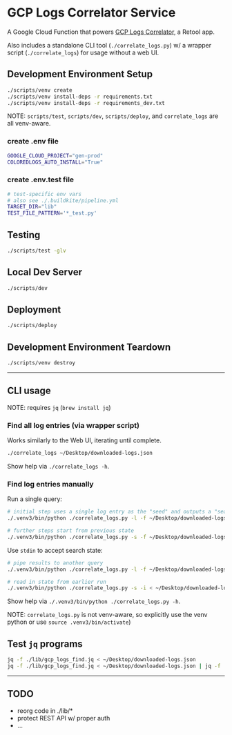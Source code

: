 # GCP Logs Correlator Service

A Google Cloud Function that powers [GCP Logs Correlator](https://apartmenttherapy.retool.com/apps/6c843eda-66c3-11ed-bb5d-b33e22b89336/GCP%20Logs%20Correlator), a Retool app.

Also includes a standalone CLI tool (`./correlate_logs.py`) w/ a wrapper script
(`./correlate_logs`) for usage without a web UI.

## Development Environment Setup

```sh
./scripts/venv create
./scripts/venv install-deps -r requirements.txt
./scripts/venv install-deps -r requirements_dev.txt
```

NOTE: `scripts/test`, `scripts/dev`, `scripts/deploy`, and `correlate_logs` are all venv-aware.

### create .env file

```sh
GOOGLE_CLOUD_PROJECT="gen-prod"
COLOREDLOGS_AUTO_INSTALL="True"
```

### create .env.test file

```sh
# test-specific env vars
# also see ./.buildkite/pipeline.yml
TARGET_DIR="lib"
TEST_FILE_PATTERN='*_test.py'
```

## Testing

```sh
./scripts/test -glv
```

## Local Dev Server

```sh
./scripts/dev
```

## Deployment

```sh
./scripts/deploy
```

## Development Environment Teardown

```sh
./scripts/venv destroy
```

---

## CLI usage

NOTE: requires `jq` (`brew install jq`)

### Find all log entries (via wrapper script)

Works similarly to the Web UI, iterating until complete.

```sh
./correlate_logs ~/Desktop/downloaded-logs.json
```

Show help via `./correlate_logs -h`.

### Find log entries manually

Run a single query:

```sh
# initial step uses a single log entry as the "seed" and outputs a "search state"
./.venv3/bin/python ./correlate_logs.py -l -f ~/Desktop/downloaded-logs.json > ~/Desktop/downloaded-logs.step1.json

# further steps start from previous state
./.venv3/bin/python ./correlate_logs.py -s -f ~/Desktop/downloaded-logs.step1.json > ~/Desktop/downloaded-logs.step2.json
```

Use `stdin` to accept search state:

```sh
# pipe results to another query
./.venv3/bin/python ./correlate_logs.py -l -f ~/Desktop/downloaded-logs.json | ./.venv3/bin/python ./correlate_logs.py -s -i

# read in state from earlier run
./.venv3/bin/python ./correlate_logs.py -s -i < ~/Desktop/downloaded-logs.step1.json
```

Show help via `./.venv3/bin/python ./correlate_logs.py -h`.

NOTE: `correlate_logs.py` is not venv-aware, so explicitly use the venv python or use `source .venv3/bin/activate`)

## Test `jq` programs

```sh
jq -f ./lib/gcp_logs_find.jq < ~/Desktop/downloaded-logs.json
jq -f ./lib/gcp_logs_find.jq < ~/Desktop/downloaded-logs.json | jq -f ./lib/gcp_logs_filter.jq
```

---

## TODO

- reorg code in ./lib/\*
- protect REST API w/ proper auth
- ...
